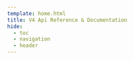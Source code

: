 ```yaml
---
template: home.html
title: V4 Api Reference & Documentation
hide:
  - toc
  - navigation
  - header
---
```

<h1 style="position: absolute"></h1>


<div id="app"></div>
<script src="https://cdn.jsdelivr.net/npm/@scalar/api-reference"></script>
<!-- Initialize the Scalar API Reference -->
<script>
    var configuration = {
        theme: 'alternate',
        // Do not use the default fonts from the Scalar CDN
        withDefaultFonts: 'false',
      }

  Scalar.createApiReference('#app', {
    // The URL of the OpenAPI/Swagger document
    url: '',
    // Avoid CORS issues
    proxyUrl: 'https://proxy.scalar.com',
  })
</script>

<style>
:root {
    --scalar-font: 'Phantom Sans'
  }
  .dark-mode {
    --scalar-color-1: rgba(255, 255, 255, 0.81);
    --scalar-color-2: rgba(255, 255, 255, 0.443);
    --scalar-color-3: rgba(255, 255, 255, 0.282);
    --scalar-color-accent: #8ab4f8;
    --scalar-background-1: #17171D;
    --scalar-background-2:rgb(42, 39, 45);
    --scalar-background-3:rgb(52, 50, 58);
    --scalar-background-accent: #8ab4f81f;
  }
  .light-mode {
    --scalar-color-1: rgba(255, 255, 255, 0.81);
    --scalar-color-2: rgba(255, 255, 255, 0.443);
    --scalar-color-3: rgba(255, 255, 255, 0.282);
    --scalar-color-accent: #8ab4f8;
    --scalar-background-1: #17171D;
    --scalar-background-2:rgb(42, 39, 45);
    --scalar-background-3:rgb(52, 50, 58);
    --scalar-background-accent: #8ab4f81f;
  }
  .darklight-reference[data-v-c3203d44] {
    display: none;
  }
</style>